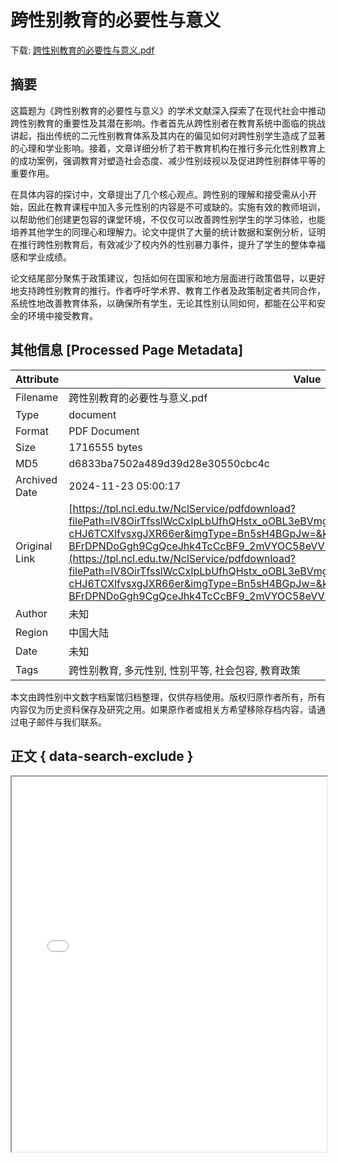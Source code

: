 # 跨性别教育的必要性与意义

<!-- tcd_download_link -->
下载: <a href="../跨性别教育的必要性与意义.pdf" download>跨性别教育的必要性与意义.pdf</a>
<!-- tcd_download_link_end -->

## 摘要

<!-- tcd_abstract -->
这篇题为《跨性别教育的必要性与意义》的学术文献深入探索了在现代社会中推动跨性别教育的重要性及其潜在影响。作者首先从跨性别者在教育系统中面临的挑战讲起，指出传统的二元性别教育体系及其内在的偏见如何对跨性别学生造成了显著的心理和学业影响。接着，文章详细分析了若干教育机构在推行多元化性别教育上的成功案例，强调教育对塑造社会态度、减少性别歧视以及促进跨性别群体平等的重要作用。

在具体内容的探讨中，文章提出了几个核心观点。跨性别的理解和接受需从小开始，因此在教育课程中加入多元性别的内容是不可或缺的。实施有效的教师培训，以帮助他们创建更包容的课堂环境，不仅仅可以改善跨性别学生的学习体验，也能培养其他学生的同理心和理解力。论文中提供了大量的统计数据和案例分析，证明在推行跨性别教育后，有效减少了校内外的性别暴力事件，提升了学生的整体幸福感和学业成绩。

论文结尾部分聚焦于政策建议，包括如何在国家和地方层面进行政策倡导，以更好地支持跨性别教育的推行。作者呼吁学术界、教育工作者及政策制定者共同合作，系统性地改善教育体系，以确保所有学生，无论其性别认同如何，都能在公平和安全的环境中接受教育。

<!-- tcd_abstract_end -->

## 其他信息 [Processed Page Metadata]

| Attribute       | Value                                  |
|-----------------|----------------------------------------|
| Filename        | 跨性别教育的必要性与意义.pdf                             |
| Type            | document                                 |
| Format          | PDF Document                               |
| Size            | 1716555 bytes                           |
| MD5             | d6833ba7502a489d39d28e30550cbc4c                                  |
| Archived Date   | 2024-11-23 05:00:17                             |
| Original Link   | [https://tpl.ncl.edu.tw/NclService/pdfdownload?filePath=lV8OirTfsslWcCxIpLbUfhQHstx_oOBL3eBVmgJDqmk-cHJ6TCXlfvsxgJXR66er&imgType=Bn5sH4BGpJw=&key=Xx6OF-BFrDPNDoGgh9CgQceJhk4TcCcBF9_2mVYOC58eVVU9OyINO4qBZJhLTxWd&xmlId=0006677286](https://tpl.ncl.edu.tw/NclService/pdfdownload?filePath=lV8OirTfsslWcCxIpLbUfhQHstx_oOBL3eBVmgJDqmk-cHJ6TCXlfvsxgJXR66er&imgType=Bn5sH4BGpJw=&key=Xx6OF-BFrDPNDoGgh9CgQceJhk4TcCcBF9_2mVYOC58eVVU9OyINO4qBZJhLTxWd&xmlId=0006677286)                         |
| Author          | 未知                               |
| Region          | 中国大陆                               |
| Date            | 未知                                 |
| Tags            | 跨性别教育, 多元性别, 性别平等, 社会包容, 教育政策                                 |

本文由跨性别中文数字档案馆归档整理，仅供存档使用。版权归原作者所有，所有内容仅为历史资料保存及研究之用。如果原作者或相关方希望移除存档内容，请通过电子邮件与我们联系。

## 正文 { data-search-exclude }

<!-- tcd_main_text -->
<iframe src="../跨性别教育的必要性与意义.pdf" width="100%" height="600px">
    <p>无法显示PDF，请下载查看。</p>
</iframe>
<!-- tcd_main_text_end -->

